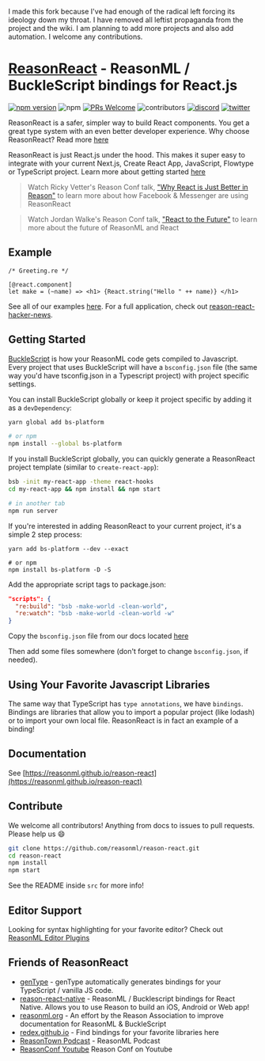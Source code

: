 I made this fork because I've had enough of the radical left forcing its ideology down my throat.
I have removed all leftist propaganda from the project and the wiki.  I am planning to add more projects and
also add automation. I welcome any contributions.

# [ReasonReact](https://reasonml.github.io/reason-react/) - ReasonML / BuckleScript bindings for React.js

[![npm version](https://badge.fury.io/js/reason-react.svg)](https://www.npmjs.com/package/reason-react)
![npm](https://img.shields.io/npm/dt/reason-react)
[![PRs Welcome](https://img.shields.io/badge/PRs-welcome-brightgreen.svg?style=flat-square)](http://makeapullrequest.com)
![contributors](https://img.shields.io/github/contributors/reasonml/reason-react)
[![discord](https://img.shields.io/discord/235176658175262720.svg?logo=discord&colorb=blue)](https://discord.gg/reasonml)
[![twitter](https://img.shields.io/twitter/follow/reasonml?style=social)](https://twitter.com/reasonml)

ReasonReact is a safer, simpler way to build React components. You get a great type system with an even better developer experience. Why choose ReasonReact? Read more [here](https://reasonml.github.io/reason-react/docs/en/what-and-why)

ReasonReact is just React.js under the hood. This makes it super easy to integrate with your current Next.js, Create React App, JavaScript, Flowtype or TypeScript project. Learn more about getting started [here](https://reasonml.github.io/reason-react/docs/en/installation#adding-reason-to-an-existing-reactjs-project-create-react-app-nextjs-etc)

> Watch Ricky Vetter's Reason Conf talk, ["Why React is Just Better in Reason"](https://www.youtube.com/watch?v=i9Kr9wuz24g) to learn more about how Facebook & Messenger are using ReasonReact

> Watch Jordan Walke's Reason Conf talk,  ["React to the Future"](https://www.youtube.com/watch?v=5fG_lyNuEAw) to learn more about the future of ReasonML and React

## Example

```reason
/* Greeting.re */

[@react.component]
let make = (~name) => <h1> {React.string("Hello " ++ name)} </h1>
```

See all of our examples [here](https://reasonml.github.io/reason-react/docs/en/simple). For a full application, check out [reason-react-hacker-news](https://github.com/reasonml-community/reason-react-hacker-news).

## Getting Started

[BuckleScript](http://bucklescript.github.io/) is how your ReasonML code gets compiled to Javascript. Every project that uses BuckleScript will have a `bsconfig.json` file (the same way you'd have tsconfig.json in a Typescript project) with project specific settings.

You can install BuckleScript globally or keep it project specific by adding it as a `devDependency`:

```sh
yarn global add bs-platform

# or npm
npm install --global bs-platform
```

If you install BuckleScript globally, you can quickly generate a ReasonReact project template (similar to `create-react-app`):

```sh
bsb -init my-react-app -theme react-hooks
cd my-react-app && npm install && npm start

# in another tab
npm run server
```

If you're interested in adding ReasonReact to your current project, it's a simple 2 step process:

```
yarn add bs-platform --dev --exact

# or npm
npm install bs-platform -D -S
```

Add the appropriate script tags to package.json:

```json
"scripts": {
  "re:build": "bsb -make-world -clean-world",
  "re:watch": "bsb -make-world -clean-world -w"
}
```

Copy the `bsconfig.json` file from our docs located [here](https://reasonml.github.io/reason-react/docs/en/installation#adding-reason-to-an-existing-reactjs-project-create-react-app-nextjs-etc)

Then add some files somewhere (don't forget to change `bsconfig.json`, if needed).

## Using Your Favorite Javascript Libraries

The same way that TypeScript has `type annotations`, we have `bindings`. Bindings are libraries that allow you to import a popular project (like lodash) or to import your own local file. ReasonReact is in fact an example of a binding!

## Documentation

See [https://reasonml.github.io/reason-react](https://reasonml.github.io/reason-react)

## Contribute

We welcome all contributors! Anything from docs to issues to pull requests. Please help us :smile:

```sh
git clone https://github.com/reasonml/reason-react.git
cd reason-react
npm install
npm start
```

See the README inside `src` for more info!

## Editor Support

Looking for syntax highlighting for your favorite editor? Check out [ReasonML Editor Plugins](https://reasonml.github.io/docs/en/editor-plugins)

## Friends of ReasonReact

- [genType](https://github.com/cristianoc/genType) - genType automatically generates bindings for your TypeScript / vanilla JS code.
- [reason-react-native](https://github.com/reason-react-native/reason-react-native) - ReasonML / Bucklescript bindings for React Native. Allows you to use Reason to build an iOS, Android or Web app!
- [reasonml.org](https://reasonml.org/) - An effort by the Reason Association to improve documentation for ReasonML & BuckleScript
- [redex.github.io](https://redex.github.io/) - Find bindings for your favorite libraries here
- [ReasonTown Podcast](https://anchor.fm/reason-town) - ReasonML Podcast
- [ReasonConf Youtube](https://www.youtube.com/channel/UCtFP_Hn5nIbZY4Xi47qfHhw/videos) Reason Conf on Youtube
